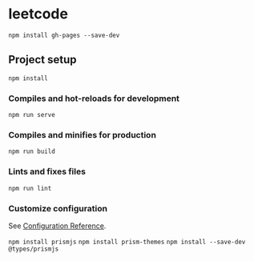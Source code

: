 # leetcode

`npm install gh-pages --save-dev`

## Project setup

```
npm install
```

### Compiles and hot-reloads for development

```
npm run serve
```

### Compiles and minifies for production

```
npm run build
```

### Lints and fixes files

```
npm run lint
```

### Customize configuration

See [Configuration Reference](https://cli.vuejs.org/config/).

`npm install prismjs`
`npm install prism-themes`
`npm install --save-dev @types/prismjs`
